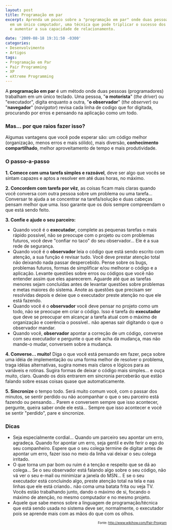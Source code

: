 ```yaml
---
layout: post
title: Programação em par
excerpt: Aprenda um pouco sobre a "programação em par" onde duas pessoas trabalham
  em um único computador, uma técnica que pode triplicar o sucesso dos seus projetos
  e aumentar a sua capacidade de relacionamento.

date: '2009-08-18 19:31:50 -0300'
categories:
- Desenvolvimento
- Artigos
tags:
- Programação em Par
- Pair Programming
- XP
- eXtreme Programming
---
```

A <strong>programação em par</strong> é um método onde duas pessoas (programadores) trabalham em um único teclado. Uma pessoa, "<strong>o motorista</strong>" (<em>the driver</em>) ou "executador", digita enquanto a outra, "<strong>o observador</strong>" (<em>the observer</em>) ou "<strong>navegador</strong>" (<em>navigator</em>) revisa cada linha de codigo que for digitada, procurando por erros e pensando na aplicação como um todo.

<h3>Mas... por que raios fazer isso?</h3>
Algumas vantagens que você pode esperar são: um código melhor (organização, menos erros e mais sólido), mais diversão, <strong>conhecimento compartilhado</strong>, melhor aproveitamento de tempo e mais produtividade.

<h3>O passo-a-passo</h3>
<strong>1. Comece com uma tarefa simples e razoável</strong>, deve ser algo que vocês se sintam capazes e aptos a resolver em até duas horas, no máximo.

<strong>2. Concordem com tarefa por vêz</strong>, as coisas ficam mais claras quando você conversa com outra pessoa sobre um problema ou uma tarefa... Conversar te ajuda a se concentrar na tarefa/solução e duas cabeças pensam melhor que uma. Isso garante que os dois sempre compreendam o que está sendo feito.

<strong>3. Confie e ajude o seu parceiro:</strong>

<ul>
<li>Quando você é o <strong>executador</strong>, complete as pequenas tarefas o mais rápido possível, não se preocupe com o projeto ou com problemas futuros, você deve "confiar no taco" do seu observador... Ele é a sua rede de segurança.</li>
<li>Quando você é o <strong>observador</strong> leia o código que está sendo escrito com atenção, a sua função é revisar tudo. Você deve prestar atenção total não deixando nada passar despercebido. Pense sobre os bugs, problemas futuros, formas de simplificar e/ou melhorar o código e a aplicação. Levante questões sobre erros ou códigos que você não entender assim que eles aparecerem. Aguarde até que as tarefas menores sejam concluídas antes de levantar questões sobre problemas e metas maiores do sistema. Anote as questões que precisam ser resolvidas depois e deixe que o executador preste atenção no que ele está fazendo.</li>
<li>Quando você é o <strong>observador</strong> você deve pensar no projeto como um todo, não se preocupe em criar o código. Isso é tarefa do <strong>executador</strong> que deve se preocupar em alcançar a tarefa atual com o máximo de organização e coerência o possível.. não apenas sair digitando o que o observador mandar.</li>
<li>Quando você, <strong>observador</strong> apontar a correção de um código, converse com seu executador e pergunte o que ele acha da mudança, mas não mande-o mudar, conversem sobre a mudança.</li>
</ul>
<strong>4. Converse... muito!</strong> Diga o que você está pensando em fazer, peça sobre uma idéia de implementação ou uma forma melhor de resolver o problema, traga idéias alternativas, sugira nomes mais claros e lógicos para as variáveis e rotinas. Sugira formas de deixar o código mais simples... e ouça muito, claro. Quando os dois entrarem em sincronia perceberão que estão falando sobre essas coisas quase que automaticamente.

<strong>5. Sincronize</strong> o tempo todo. Será muito comum você, com o passar dos minutos, se sentir perdido ou não acompanhar o que o seu parceiro está fazendo ou pensando... Parem e conversem sempre que isso acontecer, pergunte, queira saber onde ele está... Sempre que isso acontecer e você se sentir "perdido", pare e sincronize.

<h3>Dicas</h3>
<ul>
<li>Seja especialmente cordial... Quando um parceiro seu apontar um erro, agradeça. Quando for apontar um erro, seja gentil e evite ferir o ego do seu companheiro. Espere que o seu colega termine de digitar antes de apontar um erro, fazer isso no meio da linha vai deixar o seu colega irritado.</li>
<li>O que torna um par bom ou ruim é a tenção e respeito que se dá ao colega... Se o seu observador está falando algo sobre o seu código, não vá ver o seu e-mail ou minimizar a janela do MSN... E se o seu executador está concluindo algo, preste atenção total na tela e nas linhas que ele está criando.. não coma uma batata frita ou veja TV. Vocês estão trabalhando junto, dando o máximo de si, focando o máximo de atenção, no mesmo computador e no mesmo projeto.</li>
<li>Aquele que sabe menos sobre a linguagem de programação/técnica que está sendo usada no sistema deve ser, normalmente, o executador pois se aprende mais com as mãos do que com os olhos.</li>
</ul>
<p style="font-size: 10px; text-align: right">Fonte: <a href="http://www.wikihow.com/Pair-Program">http://www.wikihow.com/Pair-Program</a>

